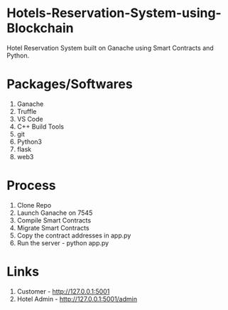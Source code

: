 # Hotels-Reservation-System-using-Blockchain
Hotel Reservation System built on Ganache using Smart Contracts and Python.

# Packages/Softwares

1. Ganache
2. Truffle
3. VS Code
4. C++ Build Tools
5. git
6. Python3
7. flask
8. web3

# Process
1. Clone Repo
2. Launch Ganache on 7545
3. Compile Smart Contracts
4. Migrate Smart Contracts
5. Copy the contract addresses in app.py
6. Run the server - python app.py

# Links
1. Customer - http://127.0.0.1:5001
2. Hotel Admin - http://127.0.0.1:5001/admin

# Questions
If you have any questions, you can reach me on <a href="https://linkedin.com/in/MadhuPIoT">LinkedIn</a>
